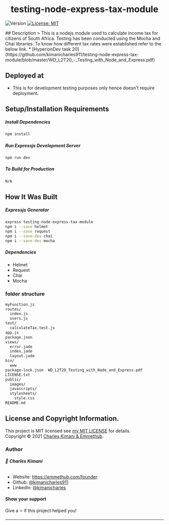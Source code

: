 <h1 align="center">testing-node-express-tax-module</h1>
<p>
  <img alt="Version" src="https://img.shields.io/badge/version-1.0-blue.svg?cacheSeconds=2592000" />
  <a href="https://github.com/kimanicharles911/emmethub_nodejs_modules/blob/master/LICENSE.txt" target="_blank">
    <img alt="License: MIT" src="https://img.shields.io/badge/License-MIT-yellow.svg" />
  </a>
</p>
## Description
> This is a nodejs module used to calculate income tax for citizens of South Africa. Testing has been conducted using the Mocha and Chai libraries. To know how different tax rates were established refer to the below link.
* [HyperionDev task 20](https://github.com/kimanicharles911/testing-node-express-tax-module/blob/master/WD_L2T20_-_Testing_with_Node_and_Express.pdf)

## Deployed at
* This is for development testing purposes only hence doesn't require deployment.

## Setup/Installation Requirements
##### Install Dependencies

```sh
npm install
```

##### Run Expressjs Development Server

```sh
npm run dev
```

##### To Build for Production

```sh
N/A
```

## How It Was Built
##### Expressjs Generator
```sh
express testing-node-express-tax-module
npm i --save helmet
npm i --save request
npm i --save-dev chai
npm i --save-dev mocha
```
##### Dependencies
* Helmet
* Request
* Chai
* Mocha

### folder structure
```sh
myFunction.js
routes/
  index.js
  users.js
test/
  calculateTax.test.js
app.js
package.json
views/
  error.jade
  index.jade
  layout.jade
bin/
  www
package-lock.json  WD_L2T20_Testing_with_Node_and_Express.pdf
LICENSE.txt
public/
  images/
  javascripts/
  stylesheets/
    style.css
README.md
```

## License and Copyright Information.

This project is MIT licensed see [my MIT LICENSE](https://github.com/kimanicharles911/ting-node-express-tax-module/blob/master/LICENSE.txt) for details.<br />
Copyright © 2021 [Charles Kimani & Emmethub](https://github.com/kimanicharles911).

### Author

###### 👤 **Charles Kimani**

* Website: https://emmethub.com/founder
* Github: [@kimanicharles911](https://github.com/kimanicharles911)
* LinkedIn: [@kimanicharles](https://linkedin.com/in/kimanicharles)

#### Show your support

Give a ⭐️ if this project helped you!

***